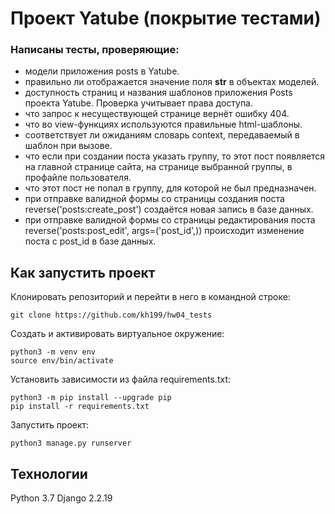 # Проект Yatube (покрытие тестами)

### Написаны тесты, проверяющие:
+ модели приложения posts в Yatube.
+ правильно ли отображается значение поля __str__ в объектах моделей.
+ доступность страниц и названия шаблонов приложения Posts проекта Yatube. Проверка учитывает права доступа.
+ что запрос к несуществующей странице вернёт ошибку 404.
+ что во view-функциях используются правильные html-шаблоны.
+ соответствует ли ожиданиям словарь context, передаваемый в шаблон при вызове.
+ что если при создании поста указать группу, то этот пост появляется на главной странице сайта, на странице выбранной группы, в профайле пользователя.
+ что этот пост не попал в группу, для которой не был предназначен.
+ при отправке валидной формы со страницы создания поста reverse('posts:create_post') создаётся новая запись в базе данных.
+ при отправке валидной формы со страницы редактирования поста reverse('posts:post_edit', args=('post_id',)) происходит изменение поста с post_id в базе данных.

## Как запустить проект
Клонировать репозиторий и перейти в него в командной строке:

```
git clone https://github.com/kh199/hw04_tests

```

Cоздать и активировать виртуальное окружение:
```
python3 -m venv env
source env/bin/activate
```

Установить зависимости из файла requirements.txt:
```
python3 -m pip install --upgrade pip
pip install -r requirements.txt
```

Запустить проект:
```
python3 manage.py runserver
```
## Технологии
Python 3.7 
Django 2.2.19
